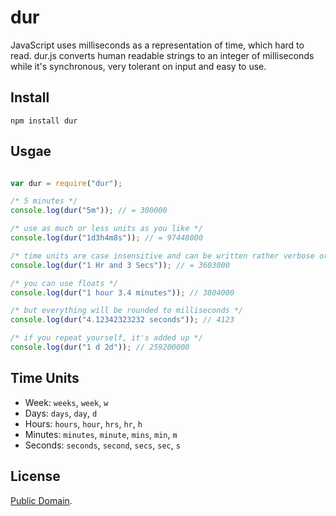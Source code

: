 # dur

JavaScript uses milliseconds as a representation of time, which hard to read. dur.js converts human readable strings to an integer of milliseconds while it's synchronous, very tolerant on input and easy to use.

## Install

``` 
npm install dur
```

## Usgae

```` javascript

var dur = require("dur");

/* 5 minutes */
console.log(dur("5m")); // = 300000

/* use as much or less units as you like */
console.log(dur("1d3h4m8s")); // = 97448000

/* time units are case insensitive and can be written rather verbose or abbrevated */
console.log(dur("1 Hr and 3 Secs")); // = 3603000

/* you can use floats */
console.log(dur("1 hour 3.4 minutes")); // 3804000

/* but everything will be rounded to milliseconds */
console.log(dur("4.12342323232 seconds")); // 4123

/* if you repeat yourself, it's added up */
console.log(dur("1 d 2d")); // 259200000

````

## Time Units

* Week: `weeks`, `week`, `w`
* Days: `days`, `day`, `d`
* Hours: `hours`, `hour`, `hrs`, `hr`, `h`
* Minutes: `minutes`, `minute`, `mins`, `min`, `m`
* Seconds: `seconds`, `second`, `secs`, `sec`, `s`

## License

[Public Domain](http://unlicense.org/UNLICENSE).
